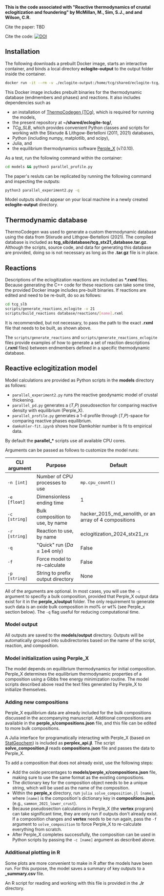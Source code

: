 **This is the code associated with "Reactive thermodynamics of crustal eclogitization and foundering" by McMillan, M., Sim, S.J., and and Wilson, C.R.**

Cite the paper: TBD

Cite the code:
[![DOI](https://zenodo.org/badge/DOI/10.5281/zenodo.10835976.svg)](https://doi.org/10.5281/zenodo.10835976)

## Installation

The following downloads a prebuilt Docker image, starts an interactive container, and binds a local directory **eclogite-output** to the output folder inside the container.

```bash
docker run -it --rm -v ./eclogite-output:/home/tcg/shared/eclogite-tcg/models/output registry.gitlab.com/mitchellmcm27/eclogite-tcg
```

This Docker image includes prebuilt binaries for the thermodynamic database (endmembers and phases) and reactions.
It also includes dependencies such as
- an installation of [ThermoCodegen (TCg)](https://gitlab.com/ENKI-portal/ThermoCodegen), which is required for running the models,
- the present repository at **~/shared/eclogite-tcg/**,
- *TCg_SLB*, which provides convenient Python classes and scripts for working with the Stixrude & Lithgow-Bertelloni (2011, 2021) databases,
- Python (including numpy, matplotlib, and scipy),
- Julia, and
- the equilibrium thermodynamics software [Perple_X](https://github.com/jadconnolly/Perple_X) (v7.0.10).

As a test, run the following command within the container:

```bash
cd models && python3 parallel_profile.py
```

The paper's resluts can be replicated by running the following command and inspecting the outputs:

```bash
python3 parallel_experiment2.py -q
```

Model outputs should appear on your local machine in a newly created **eclogite-output** directory.

## Thermodynamic database

ThermoCodegen was used to generate a custom thermodynamic database using the data from Stixrude and Lithgow-Bertelloni (2021).
The compiled database is included as **tcg_slb/database/tcg_stx21_database.tar.gz**.
Although the scripts, source code, and data for generating this database are provided, doing so is not necessary as long as the **.tar.gz** file is in place.

## Reactions 

Descriptions of the eclogitization reactions are included as **\*.rxml** files.
Because generating the C++ code for these reactions can take some time, the provided Docker image includes pre-built binaries.
If reactions are edited and need to be re-built, do so as follows:

```bash
cd tcg_slb
scripts/generate_reactions_eclogite -v 21
scripts/build_reactions database/reactions/[name].rxml
```
It is recommended, but not necessary, to pass the path to the exact **.rxml** file that needs to be built, as shown above.

The `scripts/generate_reactions` and `scripts/generate_reactions_eclogite` files provide examples of how to generate a set of reaction descriptions (**.rxml** files) between endmembers defined in a specific thermodynamic database.

## Reactive eclogitization model

Model calculations are provided as Python scripts in the **models** directory as follows:

- `parallel_experiment2.py` runs the reactive geodynamic model of crustal thickening.
- `parallel_pd.py` generates a (_T_,_P_) pseudosection for comparing reactive density with equilibrium (Perple_X).
- `parallel_profile.py` generates a 1-d profile through (_T_,_P_)-space for comparing reactive phases equilibrium.
- `damkohler-fit.ipynb` shows how Damkohler number is fit to empirical data.

By default the **parallel_\*** scripts use all available CPU cores.

Arguments can be passed as follows to customize the model runs:

| CLI argument    |  Purpose                           | Default                      |
|-----------------|------------------------------------|------------------------------|
|   `-n [int]`    | Number of CPU processes to use     | `mp.cpu_count()`             |
|   `-e [float]`  | Dimensionless ending time          | 1                            |
|   `-c [string]` | Bulk composition to use, by name   | hacker_2015_md_xenolith, or an array of 4 compositions   |
|   `-r [string]` | Reaction to use, by name           | eclogitization_2024_stx21_rx |
|   `-q`          | "Quick" run (_Da_ ≤ 1e4 only)      | False                        |
|   `-f`          | Force model to re-calculate              | False                        |
|   `-p [string]` | String to prefix output directory  | None                         |

All of the arguments are optional.
In most cases, you will use the `-c` argument to specifiy a bulk composition, provided that Perple_X output data exist for it in the **perple_x/output** folder.
The only requirement to generate such data is an oxide bulk composition in mol% or wt% (see Perple_x section below).
The `-q` flag useful for reducing computational time.

### Model output

All outputs are saved to the **models/output** directory.
Outputs will be automatically grouped into subdirectories based on the name of the script, reaction, and composition.

### Model initialization using Perple_X

The model depends on equilibrium thermodynamics for initial composition.
Perple_X determines the equilibrium thermodynamic properties of a composition using a Gibbs free energy minimization routine.
The model scripts described above read the text files generated by Perple_X to initialize themselves.

### Adding new compositions

Perple_X equilibrium data are already included for the bulk compositions discussed in the accompanying manuscript.
Additional compositions are available in the **perple_x/compositions.json** file, and this file can be edited to more bulk compositions.

A Julia interface for programatically interacting with Perple_X (based on [StatGeochem](https://osf.io/tjhmw/)) is included as **perplex_api.jl**.
The script **solve_composition.jl** reads **compositions.json** file and passes the data to Perple_X.

To add a composition that does not already exist, use the following steps:

- Add the oxide percentages to **models/perple_x/compositions.json** file, making sure to use the same format as the existing compositions.
- The dictionary key for the composition object needs to be a unique string, which will be used as the name of the composition.
- Within the **perple_x** directory, run `julia solve_composition.jl [name]`, where `[name]` is the composition's dictionary key in **compositions.json** (e.g., `sammon_2021_lower_crust`).
- Because pseudosection calculations in Perple_X (the **vertex** program) can take significant time, they are only run if outputs don't already exist. If a composition changes and **vertex** needs to be run again, pass the `-f` argument to `solve_composition` to force Perple_X to re-calculate everything from scratch.
- After Perple_X completes successfully, the composition can be used in Python scripts by passing the `-c [name]` argument as described above.

### Additional plotting in R

Some plots are more convenient to make in R after the models have been run.
For this purpose, the model saves a summary of key outputs to a **_summary.csv** file.

An R script for reading and working with this file is provided in the **./r** directory.
